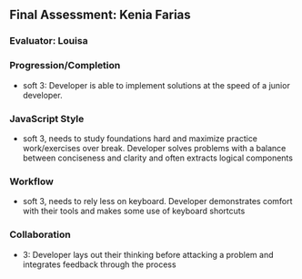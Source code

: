 ## Final Assessment: Kenia Farias

### Evaluator: Louisa

### Progression/Completion
* soft 3: Developer is able to implement solutions at the speed of a junior developer.

### JavaScript Style
* soft 3, needs to study foundations hard and maximize practice work/exercises over break. Developer solves problems with a balance between conciseness and clarity and often extracts logical components

### Workflow
* soft 3, needs to rely less on keyboard. Developer demonstrates comfort with their tools and makes some use of keyboard shortcuts

### Collaboration
* 3: Developer lays out their thinking before attacking a problem and integrates feedback through the process
